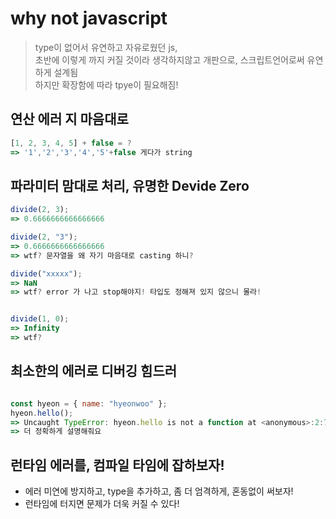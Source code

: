 
# why not javascript

> type이 없어서 유연하고 자유로웠던 js, <br/>
> 초반에 이렇게 까지 커질 것이라 생각하지않고 개판으로, 스크립트언어로써 유연하게 설계됨 <br/>
> 하지만 확장함에 따라 tpye이 필요해짐! <br/>

## 연산 에러 지 마음대로

```javascript
[1, 2, 3, 4, 5] + false = ?
=> '1','2','3','4','5'+false 게다가 string
```

## 파라미터 맘대로 처리, 유명한 Devide Zero

```javascript
divide(2, 3);
=> 0.6666666666666666

divide(2, "3");
=> 0.6666666666666666
=> wtf? 문자열을 왜 자기 마음대로 casting 하니?

divide("xxxxx");
=> NaN 
=> wtf? error 가 나고 stop해야지! 타입도 정해져 있지 않으니 몰라!


divide(1, 0);
=> Infinity
=> wtf?
```

## 최소한의 에러로 디버깅 힘드러

```javascript

const hyeon = { name: "hyeonwoo" };
hyeon.hello();
=> Uncaught TypeError: hyeon.hello is not a function at <anonymous>:2:7
=> 더 정확하게 설명해줘요

```

## 런타임 에러를, 컴파일 타임에 잡하보자!

- 에러 미연에 방지하고, type을 추가하고, 좀 더 엄격하게, 혼동없이 써보자!
- 런타임에 터지면 문제가 더욱 커질 수 있다!